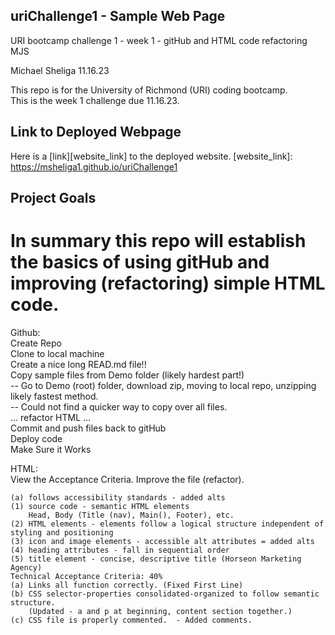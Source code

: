 ## uriChallenge1 - Sample Web Page
URI bootcamp challenge 1 - week 1 - gitHub and HTML code refactoring MJS

Michael Sheliga 11.16.23

This repo is for the University of Richmond (URI) coding bootcamp.  
This is the week 1 challenge due 11.16.23. 


## Link to Deployed Webpage
Here is a [link][website_link] to the deployed website.
[website_link]:  https://msheliga1.github.io/uriChallenge1

## Project Goals
In summary this repo will establish the basics of using gitHub and improving (refactoring) simple HTML code.  
============================================================================================================    
Github:  
    Create Repo  
    Clone to local machine   
    Create a nice long READ.md file!!  
    Copy sample files from Demo folder (likely hardest part!)   
    -- Go to Demo (root) folder, download zip, moving to local repo, unzipping likely fastest method.     
    -- Could not find a quicker way to copy over all files.    
    ... refactor HTML ...  
    Commit and push files back to gitHub  
    Deploy code  
    Make Sure it Works  
  
HTML:   
    View the Acceptance Criteria. 
    Improve the file (refactor).   
  
    (a) follows accessibility standards - added alts
    (1) source code - semantic HTML elements 
        Head, Body (Title (nav), Main(), Footer), etc.
    (2) HTML elements - elements follow a logical structure independent of styling and positioning
    (3) icon and image elements - accessible alt attributes = added alts
    (4) heading attributes - fall in sequential order
    (5) title element - concise, descriptive title (Horseon Marketing Agency)
    Technical Acceptance Criteria: 40%
    (a) Links all function correctly. (Fixed First Line)
    (b) CSS selector-properties consolidated-organized to follow semantic structure.   
        (Updated - a and p at beginning, content section together.)
    (c) CSS file is properly commented.  - Added comments.


